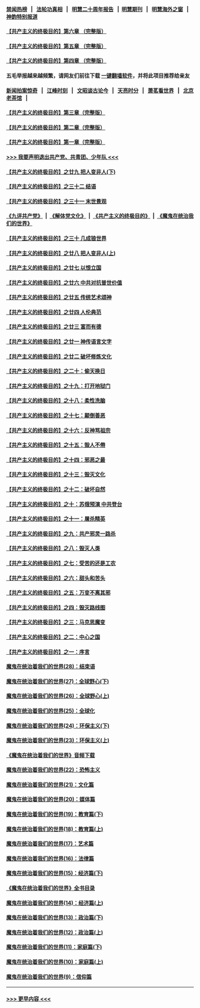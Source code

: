 #### [禁闻热榜](热点新闻.md?=0)  &nbsp;&nbsp;|&nbsp;&nbsp; [法轮功真相](https://github.com/gfw-breaker/truth/blob/master/README.md?=0) &nbsp;&nbsp;|&nbsp;&nbsp; [明慧二十周年报告](https://github.com/gfw-breaker/mh-reports/blob/master/README.md?=0) &nbsp;&nbsp;|&nbsp;&nbsp;[明慧期刊](https://github.com/gfw-breaker/mh-qikan) &nbsp;&nbsp;|&nbsp;&nbsp; [明慧海外之窗](https://github.com/gfw-breaker/mh-news/blob/master/README.md?=0) &nbsp;&nbsp;|&nbsp;&nbsp; [神韵特别报道](https://github.com/gfw-breaker/mh-news/blob/master/shenyun.md?=0)
#### [【共产主义的终极目的】第六章 （完整版）](../pages/nsc422/n11428913.md?t=03111002) 
#### [【共产主义的终极目的】第五章 （完整版）](../pages/nsc422/n11428912.md?t=03111002) 
#### [【共产主义的终极目的】第四章 （完整版）](../pages/nsc422/n11428907.md?t=03111002) 
#### 五毛举报越来越频繁，请网友们前往下载 [一键翻墙软件](https://github.com/gfw-breaker/ssr-accounts)，并将此项目推荐给亲友
#### [新闻拍案惊奇](https://github.com/gfw-breaker/banned-news/blob/master/pages/link4.md) &nbsp;&nbsp;|&nbsp;&nbsp; [江峰时刻](https://github.com/gfw-breaker/banned-news/blob/master/pages/link4.md) &nbsp;&nbsp;|&nbsp;&nbsp; [文昭谈古论今](https://github.com/gfw-breaker/banned-news/blob/master/pages/link4.md) &nbsp;&nbsp;|&nbsp;&nbsp; [天亮时分](https://github.com/gfw-breaker/banned-news/blob/master/pages/link4.md) &nbsp;&nbsp;|&nbsp;&nbsp; [萧茗看世界](https://github.com/gfw-breaker/banned-news/blob/master/pages/link4.md) &nbsp;&nbsp;|&nbsp;&nbsp; [北京老茶馆](https://github.com/gfw-breaker/banned-news/blob/master/pages/link4.md) &nbsp;&nbsp;|&nbsp;&nbsp; 
#### [【共产主义的终极目的】第三章（完整版）](../pages/nsc422/n11428848.md?t=03111002) 
#### [【共产主义的终极目的】第二章（完整版）](../pages/nsc422/n11428831.md?t=03111002) 
#### [【共产主义的终极目的】第一章（完整版）](../pages/nsc422/n11417651.md?t=03111002) 
#### [>>> 我要声明退出共产党、共青团、少年队 <<<](https://github.com/begood0513/goodnews/blob/master/quit/letter.md) 
#### [【共产主义的终极目的】之廿九 把人变非人(下)](../pages/nsc422/n11344140.md?t=03111002) 
#### [【共产主义的终极目的】之三十二 结语](../pages/nsc422/n11360535.md?t=03111002) 
#### [【共产主义的终极目的】之三十一 末世景观](../pages/nsc422/n11351129.md?t=03111002) 
#### [《九评共产党》](https://github.com/begood0513/9ping.md/blob/master/README.md) &nbsp;|&nbsp; [《解体党文化》](../../../../jtdwh.md/blob/master/README.md)  &nbsp;|&nbsp; [《共产主义的终极目的》](../../../../gczydzjmd.md/blob/master/README.md) &nbsp;|&nbsp; [《魔鬼在统治我们的世界》](../../../../mgztzwmdsj.md/blob/master/README.md) 
#### [【共产主义的终极目的】之三十 几成狼世界](../pages/nsc422/n11348280.md?t=03111002) 
#### [【共产主义的终极目的】之廿八 把人变非人(上)](../pages/nsc422/n11340492.md?t=03111002) 
#### [【共产主义的终极目的】之廿七 以恨立国](../pages/nsc422/n11336944.md?t=03111002) 
#### [【共产主义的终极目的】之廿六 中共对抗普世价值](../pages/nsc422/n11324785.md?t=03111002) 
#### [【共产主义的终极目的】之廿五 传统艺术颂神](../pages/nsc422/n11296396.md?t=03111002) 
#### [【共产主义的终极目的】之廿四 人伦典范](../pages/nsc422/n11296397.md?t=03111002) 
#### [【共产主义的终极目的】之廿三 富而有德](../pages/nsc422/n11283598.md?t=03111002) 
#### [【共产主义的终极目的】之廿一 神传语言文字](../pages/nsc422/n11263265.md?t=03111002) 
#### [【共产主义的终极目的】之廿二 破坏修炼文化](../pages/nsc422/n11245728.md?t=03111002) 
#### [【共产主义的终极目的】之二十：偷天换日](../pages/nsc422/n11238846.md?t=03111002) 
#### [【共产主义的终极目的】之十九：打开地狱门](../pages/nsc422/n11206376.md?t=03111002) 
#### [【共产主义的终极目的】之十八：柔性洗脑](../pages/nsc422/n11199994.md?t=03111002) 
#### [【共产主义的终极目的】之十七：颠倒善恶](../pages/nsc422/n11179782.md?t=03111002) 
#### [【共产主义的终极目的】之十六：反神骂祖宗](../pages/nsc422/n11166798.md?t=03111002) 
#### [【共产主义的终极目的】之十五：毁人不倦](../pages/nsc422/n11166792.md?t=03111002) 
#### [【共产主义的终极目的】之十四：邪恶之最](../pages/nsc422/n11150249.md?t=03111002) 
#### [【共产主义的终极目的】之十三：毁灭文化](../pages/nsc422/n11135227.md?t=03111002) 
#### [【共产主义的终极目的】之十二：破坏自然](../pages/nsc422/n11135214.md?t=03111002) 
#### [【共产主义的终极目的】之十：苏俄预演 中共登台](../pages/nsc422/n11118424.md?t=03111002) 
#### [【共产主义的终极目的】之十一：屠杀精英](../pages/nsc422/n11118442.md?t=03111002) 
#### [【共产主义的终极目的】之九：共产邪灵一路杀](../pages/nsc422/n11114139.md?t=03111002) 
#### [【共产主义的终极目的】之八：毁灭人类](../pages/nsc422/n11108503.md?t=03111002) 
#### [【共产主义的终极目的】之七：受苦的还是工农](../pages/nsc422/n11101809.md?t=03111002) 
#### [【共产主义的终极目的】之六：甜头和苦头](../pages/nsc422/n11096971.md?t=03111002) 
#### [【共产主义的终极目的】之五：万变不离其邪](../pages/nsc422/n11091285.md?t=03111002) 
#### [【共产主义的终极目的】之四：毁灭路线图](../pages/nsc422/n11086284.md?t=03111002) 
#### [【共产主义的终极目的】之三：马克思魔变](../pages/nsc422/n11061941.md?t=03111002) 
#### [【共产主义的终极目的】之二：中心之国](../pages/nsc422/n11047728.md?t=03111002) 
#### [【共产主义的终极目的】之一：序言](../pages/nsc422/n11086077.md?t=03111002) 
#### [魔鬼在统治着我们的世界(28)：结束语](../pages/nsc422/n10936246.md?t=03111002) 
#### [魔鬼在统治着我们的世界(27)：全球野心(下)](../pages/nsc422/n10928319.md?t=03111002) 
#### [魔鬼在统治着我们的世界(26)：全球野心(上)](../pages/nsc422/n10900318.md?t=03111002) 
#### [魔鬼在统治着我们的世界(25)：全球化](../pages/nsc422/n10788205.md?t=03111002) 
#### [魔鬼在统治着我们的世界(24)：环保主义(下)](../pages/nsc422/n10695307.md?t=03111002) 
#### [魔鬼在统治着我们的世界(23)：环保主义(上)](../pages/nsc422/n10688613.md?t=03111002) 
#### [《魔鬼在统治着我们的世界》音频下载](../pages/nsc422/n10635553.md?t=03111002) 
#### [魔鬼在统治着我们的世界(22)：恐怖主义](../pages/nsc422/n10614727.md?t=03111002) 
#### [魔鬼在统治着我们的世界(21)：文化篇](../pages/nsc422/n10597706.md?t=03111002) 
#### [魔鬼在统治着我们的世界(20)：媒体篇](../pages/nsc422/n10586579.md?t=03111002) 
#### [魔鬼在统治着我们的世界(19)：教育篇(下)](../pages/nsc422/n10564808.md?t=03111002) 
#### [魔鬼在统治着我们的世界(18)：教育篇(上)](../pages/nsc422/n10526970.md?t=03111002) 
#### [魔鬼在统治着我们的世界(17)：艺术篇](../pages/nsc422/n10499093.md?t=03111002) 
#### [魔鬼在统治着我们的世界(16)：法律篇](../pages/nsc422/n10485969.md?t=03111002) 
#### [魔鬼在统治着我们的世界(15)：经济篇(下)](../pages/nsc422/n10469975.md?t=03111002) 
#### [《魔鬼在统治着我们的世界》全书目录](../pages/nsc422/n10464261.md?t=03111002) 
#### [魔鬼在统治着我们的世界(14)：经济篇(上)](../pages/nsc422/n10457370.md?t=03111002) 
#### [魔鬼在统治着我们的世界(13)：政治篇(下)](../pages/nsc422/n10448270.md?t=03111002) 
#### [魔鬼在统治着我们的世界(12)：政治篇(上)](../pages/nsc422/n10444576.md?t=03111002) 
#### [魔鬼在统治着我们的世界(11)：家庭篇(下)](../pages/nsc422/n10440961.md?t=03111002) 
#### [魔鬼在统治着我们的世界(10)：家庭篇(上)](../pages/nsc422/n10435448.md?t=03111002) 
#### [魔鬼在统治着我们的世界(9)：信仰篇](../pages/nsc422/n10432159.md?t=03111002) 

----
#### [ >>> 更早内容 <<< ](../indexes/nsc422-earlier.md)
